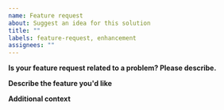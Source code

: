 ```yaml
---
name: Feature request
about: Suggest an idea for this solution
title: ""
labels: feature-request, enhancement
assignees: ""
---
```


**Is your feature request related to a problem? Please describe.**

<!--- A clear and concise description of what the problem is. Ex. I'm always
frustrated when [...] -->

**Describe the feature you'd like**

<!--- A clear and concise description of what you want to happen -->

**Additional context**

<!--- Add any other context or screenshots about the feature request here -->
